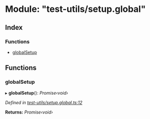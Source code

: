 # Module: "test-utils/setup.global"

## Index

### Functions

* [globalSetup](_test_utils_setup_global_.md#globalsetup)

## Functions

###  globalSetup

▸ **globalSetup**(): *Promise‹void›*

*Defined in [test-utils/setup.global.ts:12](https://github.com/medhak1/celo-monorepo/blob/master/packages/sdk/contractkit/src/test-utils/setup.global.ts#L12)*

**Returns:** *Promise‹void›*
